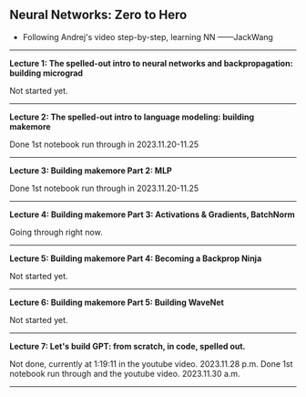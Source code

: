 
## Neural Networks: Zero to Hero

- Following Andrej's video step-by-step, learning NN    ——JackWang
---

**Lecture 1: The spelled-out intro to neural networks and backpropagation: building micrograd**

Not started yet.

---

**Lecture 2: The spelled-out intro to language modeling: building makemore**

Done 1st notebook run through in 2023.11.20-11.25

---

**Lecture 3: Building makemore Part 2: MLP**

Done 1st notebook run through in 2023.11.20-11.25

---

**Lecture 4: Building makemore Part 3: Activations & Gradients, BatchNorm**

Going through right now.

---

**Lecture 5: Building makemore Part 4: Becoming a Backprop Ninja**

Not started yet.

---

**Lecture 6: Building makemore Part 5: Building WaveNet**

Not started yet.

---

**Lecture 7: Let's build GPT: from scratch, in code, spelled out.**

Not done, currently at 1:19:11 in the youtube video.    2023.11.28 p.m.
Done 1st notebook run through and the youtube video.    2023.11.30 a.m.

---